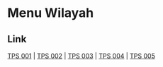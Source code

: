 # Menu Wilayah

## Link

[TPS 001](https://github.com/gigit-pemilu/pemilu-2024-75-gorontalo/tree/main/pileg-dpr/hitung-suara/sub/75-gorontalo/sub/01-gorontalo/sub/13-tolangohula/sub/2015-makmur-abadi/sub/001-tps)
 | 
[TPS 002](https://github.com/gigit-pemilu/pemilu-2024-75-gorontalo/tree/main/pileg-dpr/hitung-suara/sub/75-gorontalo/sub/01-gorontalo/sub/13-tolangohula/sub/2015-makmur-abadi/sub/002-tps)
 | 
[TPS 003](https://github.com/gigit-pemilu/pemilu-2024-75-gorontalo/tree/main/pileg-dpr/hitung-suara/sub/75-gorontalo/sub/01-gorontalo/sub/13-tolangohula/sub/2015-makmur-abadi/sub/003-tps)
 | 
[TPS 004](https://github.com/gigit-pemilu/pemilu-2024-75-gorontalo/tree/main/pileg-dpr/hitung-suara/sub/75-gorontalo/sub/01-gorontalo/sub/13-tolangohula/sub/2015-makmur-abadi/sub/004-tps)
 | 
[TPS 005](https://github.com/gigit-pemilu/pemilu-2024-75-gorontalo/tree/main/pileg-dpr/hitung-suara/sub/75-gorontalo/sub/01-gorontalo/sub/13-tolangohula/sub/2015-makmur-abadi/sub/005-tps)

